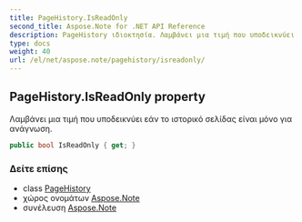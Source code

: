 ```yaml
---
title: PageHistory.IsReadOnly
second_title: Aspose.Note for .NET API Reference
description: PageHistory ιδιοκτησία. Λαμβάνει μια τιμή που υποδεικνύει εάν το ιστορικό σελίδας είναι μόνο για ανάγνωση.
type: docs
weight: 40
url: /el/net/aspose.note/pagehistory/isreadonly/
---
```

## PageHistory.IsReadOnly property

Λαμβάνει μια τιμή που υποδεικνύει εάν το ιστορικό σελίδας είναι μόνο για ανάγνωση.

```csharp
public bool IsReadOnly { get; }
```

### Δείτε επίσης

* class [PageHistory](../)
* χώρος ονομάτων [Aspose.Note](../../pagehistory/)
* συνέλευση [Aspose.Note](../../../)


